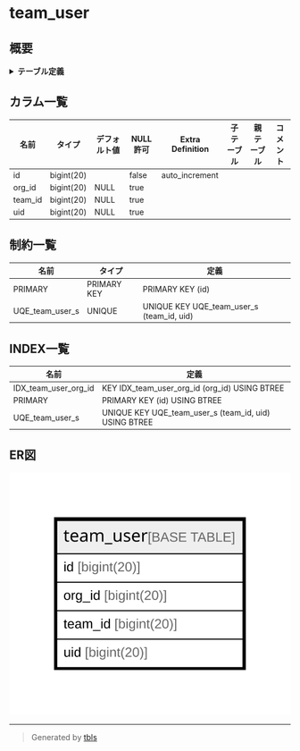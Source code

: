# team_user

## 概要

<details>
<summary><strong>テーブル定義</strong></summary>

```sql
CREATE TABLE `team_user` (
  `id` bigint(20) NOT NULL AUTO_INCREMENT,
  `org_id` bigint(20) DEFAULT NULL,
  `team_id` bigint(20) DEFAULT NULL,
  `uid` bigint(20) DEFAULT NULL,
  PRIMARY KEY (`id`),
  UNIQUE KEY `UQE_team_user_s` (`team_id`,`uid`),
  KEY `IDX_team_user_org_id` (`org_id`)
) ENGINE=InnoDB DEFAULT CHARSET=utf8mb4 ROW_FORMAT=DYNAMIC
```

</details>

## カラム一覧

| 名前      | タイプ        | デフォルト値       | NULL許可   | Extra Definition | 子テーブル      | 親テーブル      | コメント     |
| ------- | ---------- | ------------ | -------- | ---------------- | ---------- | ---------- | -------- |
| id      | bigint(20) |              | false    | auto_increment   |            |            |          |
| org_id  | bigint(20) | NULL         | true     |                  |            |            |          |
| team_id | bigint(20) | NULL         | true     |                  |            |            |          |
| uid     | bigint(20) | NULL         | true     |                  |            |            |          |

## 制約一覧

| 名前              | タイプ         | 定義                                        |
| --------------- | ----------- | ----------------------------------------- |
| PRIMARY         | PRIMARY KEY | PRIMARY KEY (id)                          |
| UQE_team_user_s | UNIQUE      | UNIQUE KEY UQE_team_user_s (team_id, uid) |

## INDEX一覧

| 名前                   | 定義                                                    |
| -------------------- | ----------------------------------------------------- |
| IDX_team_user_org_id | KEY IDX_team_user_org_id (org_id) USING BTREE         |
| PRIMARY              | PRIMARY KEY (id) USING BTREE                          |
| UQE_team_user_s      | UNIQUE KEY UQE_team_user_s (team_id, uid) USING BTREE |

## ER図

![er](team_user.svg)

---

> Generated by [tbls](https://github.com/k1LoW/tbls)
